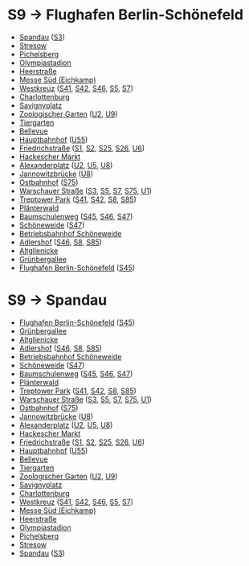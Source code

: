 # S9 → Flughafen Berlin-Schönefeld
* [Spandau](../stations/Spandau.md) ([S3](S3.md))
* [Stresow](../stations/Stresow.md)
* [Pichelsberg](../stations/Pichelsberg.md)
* [Olympiastadion](../stations/Olympiastadion.md)
* [Heerstraße](../stations/Heerstraße.md)
* [Messe Süd (Eichkamp)](../stations/Messe-Süd-(Eichkamp).md)
* [Westkreuz](../stations/Westkreuz.md) ([S41](S41.md), [S42](S42.md), [S46](S46.md), [S5](S5.md), [S7](S7.md))
* [Charlottenburg](../stations/Charlottenburg.md)
* [Savignyplatz](../stations/Savignyplatz.md)
* [Zoologischer Garten](../stations/Zoologischer-Garten.md) ([U2](U2.md), [U9](U9.md))
* [Tiergarten](../stations/Tiergarten.md)
* [Bellevue](../stations/Bellevue.md)
* [Hauptbahnhof](../stations/Hauptbahnhof.md) ([U55](U55.md))
* [Friedrichstraße](../stations/Friedrichstraße.md) ([S1](S1.md), [S2](S2.md), [S25](S25.md), [S26](S26.md), [U6](U6.md))
* [Hackescher Markt](../stations/Hackescher-Markt.md)
* [Alexanderplatz](../stations/Alexanderplatz.md) ([U2](U2.md), [U5](U5.md), [U8](U8.md))
* [Jannowitzbrücke](../stations/Jannowitzbrücke.md) ([U8](U8.md))
* [Ostbahnhof](../stations/Ostbahnhof.md) ([S75](S75.md))
* [Warschauer Straße](../stations/Warschauer-Straße.md) ([S3](S3.md), [S5](S5.md), [S7](S7.md), [S75](S75.md), [U1](U1.md))
* [Treptower Park](../stations/Treptower-Park.md) ([S41](S41.md), [S42](S42.md), [S8](S8.md), [S85](S85.md))
* [Plänterwald](../stations/Plänterwald.md)
* [Baumschulenweg](../stations/Baumschulenweg.md) ([S45](S45.md), [S46](S46.md), [S47](S47.md))
* [Schöneweide](../stations/Schöneweide.md) ([S47](S47.md))
* [Betriebsbahnhof Schöneweide](../stations/Betriebsbahnhof-Schöneweide.md)
* [Adlershof](../stations/Adlershof.md) ([S46](S46.md), [S8](S8.md), [S85](S85.md))
* [Altglienicke](../stations/Altglienicke.md)
* [Grünbergallee](../stations/Grünbergallee.md)
* [Flughafen Berlin-Schönefeld](../stations/Flughafen-Berlin-Schönefeld.md) ([S45](S45.md))

# S9 → Spandau
* [Flughafen Berlin-Schönefeld](../stations/Flughafen-Berlin-Schönefeld.md) ([S45](S45.md))
* [Grünbergallee](../stations/Grünbergallee.md)
* [Altglienicke](../stations/Altglienicke.md)
* [Adlershof](../stations/Adlershof.md) ([S46](S46.md), [S8](S8.md), [S85](S85.md))
* [Betriebsbahnhof Schöneweide](../stations/Betriebsbahnhof-Schöneweide.md)
* [Schöneweide](../stations/Schöneweide.md) ([S47](S47.md))
* [Baumschulenweg](../stations/Baumschulenweg.md) ([S45](S45.md), [S46](S46.md), [S47](S47.md))
* [Plänterwald](../stations/Plänterwald.md)
* [Treptower Park](../stations/Treptower-Park.md) ([S41](S41.md), [S42](S42.md), [S8](S8.md), [S85](S85.md))
* [Warschauer Straße](../stations/Warschauer-Straße.md) ([S3](S3.md), [S5](S5.md), [S7](S7.md), [S75](S75.md), [U1](U1.md))
* [Ostbahnhof](../stations/Ostbahnhof.md) ([S75](S75.md))
* [Jannowitzbrücke](../stations/Jannowitzbrücke.md) ([U8](U8.md))
* [Alexanderplatz](../stations/Alexanderplatz.md) ([U2](U2.md), [U5](U5.md), [U8](U8.md))
* [Hackescher Markt](../stations/Hackescher-Markt.md)
* [Friedrichstraße](../stations/Friedrichstraße.md) ([S1](S1.md), [S2](S2.md), [S25](S25.md), [S26](S26.md), [U6](U6.md))
* [Hauptbahnhof](../stations/Hauptbahnhof.md) ([U55](U55.md))
* [Bellevue](../stations/Bellevue.md)
* [Tiergarten](../stations/Tiergarten.md)
* [Zoologischer Garten](../stations/Zoologischer-Garten.md) ([U2](U2.md), [U9](U9.md))
* [Savignyplatz](../stations/Savignyplatz.md)
* [Charlottenburg](../stations/Charlottenburg.md)
* [Westkreuz](../stations/Westkreuz.md) ([S41](S41.md), [S42](S42.md), [S46](S46.md), [S5](S5.md), [S7](S7.md))
* [Messe Süd (Eichkamp)](../stations/Messe-Süd-(Eichkamp).md)
* [Heerstraße](../stations/Heerstraße.md)
* [Olympiastadion](../stations/Olympiastadion.md)
* [Pichelsberg](../stations/Pichelsberg.md)
* [Stresow](../stations/Stresow.md)
* [Spandau](../stations/Spandau.md) ([S3](S3.md))

